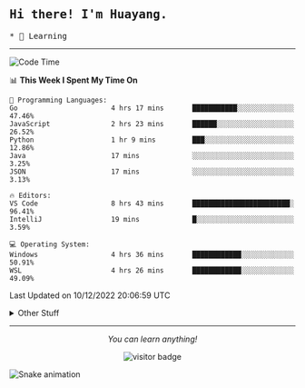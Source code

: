 <h2>
    <samp>Hi there! I'm Huayang.</samp>
</h2>
<p>
    <samp>
        * 🧐 Learning
    </samp>
</p>



<hr>


<!--START_SECTION:waka-->
![Code Time](http://img.shields.io/badge/Code%20Time-278%20hrs%2027%20mins-blue)

📊 **This Week I Spent My Time On** 

```text
💬 Programming Languages: 
Go                       4 hrs 17 mins       ███████████░░░░░░░░░░░░░░   47.46% 
JavaScript               2 hrs 23 mins       ██████░░░░░░░░░░░░░░░░░░░   26.52% 
Python                   1 hr 9 mins         ███░░░░░░░░░░░░░░░░░░░░░░   12.86% 
Java                     17 mins             ░░░░░░░░░░░░░░░░░░░░░░░░░   3.25% 
JSON                     17 mins             ░░░░░░░░░░░░░░░░░░░░░░░░░   3.13%

🔥 Editors: 
VS Code                  8 hrs 43 mins       ████████████████████████░   96.41% 
IntelliJ                 19 mins             █░░░░░░░░░░░░░░░░░░░░░░░░   3.59%

💻 Operating System: 
Windows                  4 hrs 36 mins       ████████████░░░░░░░░░░░░░   50.91% 
WSL                      4 hrs 26 mins       ████████████░░░░░░░░░░░░░   49.09%

```


 Last Updated on 10/12/2022 20:06:59 UTC
<!--END_SECTION:waka-->


<details>
  <summary>Other Stuff</summary>
  <br />
<!--   
  <p align="left">
    <img height="180em" src="https://github-readme-streak-stats.herokuapp.com/?user=GuillaumeFalourd" />
    
  </p> -->

  * 🏆 Some GitHub statistical reports:
  
  <img width="100%" src="https://github-profile-trophy.vercel.app/?username=xmchxup&column=7">
  <p align="left">  
    <img height="180em" src="https://github-readme-stats.vercel.app/api?username=xmchxup&hide_border=true&show_icons=true&include_all_commits=true&bg_color=0,EC6C6C,FFD479,FFFC79,73FA79&theme=graywhite&locale=en" />
    <img height="180em" src="https://github-readme-stats.vercel.app/api/top-langs/?username=xmchxup&hide=css,scss,html&langs_count=8&hide_border=true&layout=compact&bg_color=0,73FA79,73FDFF,D783FF&theme=graywhite&locale=en" />
  </p>
  
  <img width="100%" src="https://github-profile-summary-cards.vercel.app/api/cards/profile-details?username=xmchxup&theme=github" />
 
</a>
</details>
<hr>
<p align="center">
    <i>You can learn anything!</i>
    <p align="center">
        <img src="https://visitor-badge.laobi.icu/badge?page_id=xmchxup" alt="visitor badge"/>       
    </p>
</p>

![Snake animation](https://github.com/XmchxUp/XmchxUp/blob/output/github-contribution-grid-snake.gif)


